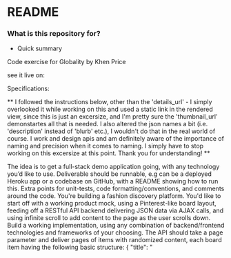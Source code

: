 # README #

### What is this repository for? ###

* Quick summary

Code exercise for Globality by Khen Price

see it live on:



Specifications:

** I followed the instructions below, other than the 'details_url' - I simply overlooked it while working on this and used a static link in the rendered view, since this is just an excersize, and I'm pretty sure the 'thumbnail_url' demonstartes all that is needed. I also altered the json names a bit (i.e. 'description' instead of 'blurb' etc.), I wouldn't do that in the real world of course. I work and design apis and am definitely aware of the importance of naming and precision when it comes to naming. I simply have to stop working on this excersize at this point. Thank you for understanding! **

 The idea is to get a full-stack demo application going, with any technology you’d like to use.
Deliverable should be runnable, e.g can be a deployed Heroku app or a codebase on GitHub, with a README showing how to run this. Extra points for unit-tests, code formatting/conventions, and comments around the code.
You're building a fashion discovery platform. You'd like to start off with a working product mock, using a Pinterest-like board layout, feeding off a RESTful API backend delivering JSON data via AJAX calls, and using infinite scroll to add content to the page as the user scrolls down.
 Build a working implementation, using any combination of backend/frontend technologies and frameworks of your choosing. The API should take a page parameter and deliver pages of items with randomized content, each board item having the following basic structure:
{
  "title": "<TITLE>",
   "blurb": "<BLURB>",
   "author": "<AUTHOR>",
   "thumbnail_url": "<URL>",
   "details_url": "<URL>"
}
You can design the UI to your liking. at the very least each board item should feature the thumbnail image (you can hardcode a single image file to be used for all items for the sake of this excercise), the post title, and the blurb field, truncated to display 32 words and featuring a "Read more" link using the "details_url" field. For this exercise, The backend should have 20 items per page and deliver at least 3 pages of data. 

### How do I get set up? ###

* Summary of set up
bundle
rake db:migrate
rails s
visit localhost:3000 in browser

* Configuration
See 'config' folder

* Dependencies
See Gemfile

* How to run tests
rake test

I put in one functional test, and a few other testing ideas for an app with a bit more functianality in the commenting below it.

### Who do I talk to? ###
khenprice@gmail.com